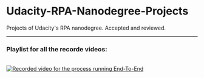 # Udacity-RPA-Nanodegree-Projects

Projects of Udacity's RPA nanodegree. Accepted and reviewed.

_________________________________________________________________________________________________

### Playlist for all the recorde videos:
\
[![Recorded video for the process running End-To-End](https://static.bangkokpost.com/media/content/20200729/c1_1959187_200729101018.jpg)](https://youtube.com/playlist?list=PLPbyOvnSiDkY74qocZ1MWbpmKRWx1I57_)
